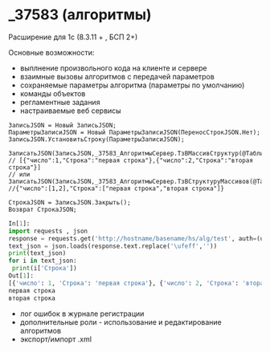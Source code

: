 # _37583 (алгоритмы)

Расширение для 1с (8.3.11 + , БСП 2+) 

Основные возможности:

* выплнение произвольного кода на клиенте и сервере
* взаимные вызовы алгоритмов с передачей параметров
* сохраняемые параметры алгоритма (параметры по умолчанию)
* команды объектов
* регламентные задания
* настраиваемые веб сервисы

```1c-enterprise
ЗаписьJSON = Новый ЗаписьJSON; 
ПараметрыЗаписиJSON = Новый ПараметрыЗаписиJSON(ПереносСтрокJSON.Нет); 
ЗаписьJSON.УстановитьСтроку(ПараметрыЗаписиJSON); 

ЗаписатьJSON(ЗаписьJSON,_37583_АлгоритмыСервер.ТзВМассивСтруктур(@Таблица));
// [{"число":1,"Строка":"первая строка"},{"число":2,"Строка":"вторая строка"}]
// или
ЗаписатьJSON(ЗаписьJSON,_37583_АлгоритмыСервер.ТзВСтруктуруМассивов(@Таблица)); 
//{"число":[1,2],"Строка":["первая строка","вторая строка"]}

СтрокаJSON = ЗаписьJSON.Закрыть(); 
Возврат СтрокаJSON; 
```

```python
In[1]: 
import requests , json  
response = requests.get('http://hostname/basename/hs/alg/test', auth=(username, password))
text_json = json.loads(response.text.replace('\ufeff',''))
print(text_json)
for i in text_json:
 print(i['Строка'])
Out[1]:
[{'число': 1, 'Строка': 'первая строка'}, {'число': 2, 'Строка': 'вторая строка'}]
первая строка
вторая строка
```


* лог ошибок в  журнале регистрации
* дополнительные роли - использование и редактирование алгоритмов
* экспорт/импорт .xml
